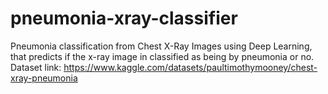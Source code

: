 # pneumonia-xray-classifier
Pneumonia classification from Chest X-Ray Images using Deep Learning, that predicts if the x-ray image in classified as being by pneumonia or no.  
Dataset link: https://www.kaggle.com/datasets/paultimothymooney/chest-xray-pneumonia
